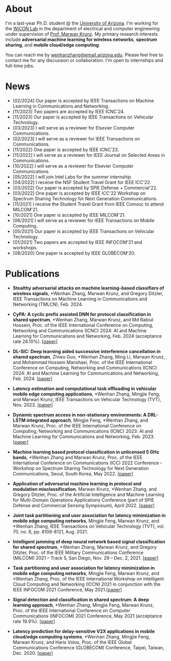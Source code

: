 # About

<!-- You can use the [editor on GitHub](https://github.com/Wenhan2020/wenhan2020.github.io/edit/main/index.md) to maintain and preview the content for your website in Markdown files. -->

<!-- Whenever you commit to this repository, GitHub Pages will run [Jekyll](https://jekyllrb.com/) to rebuild the pages in your site, from the content in your Markdown files. -->

I'm a last-year Ph.D. student @ the [University of Arizona](https://www.arizona.edu/admissions?gclid=CjwKCAjwqauVBhBGEiwAXOepkSKueiG3QsLdkJ6xL-t-di_FFhJ9HqhBQPh7FHvI2KLnCFmRwH1H4RoCic8QAvD_BwE). I'm working for the [WiCON Lab](https://wireless.ece.arizona.edu/) in the department of electrical and computer engineering under supervision of [Prof. Marwan Krunz](https://ece.engineering.arizona.edu/faculty-staff/faculty/marwan-krunz). My primary research interests include **adversarial machine learning for wireless networks**, **spectrum sharing**, and **mobile cloud/edge computing**. 


You can reach me by [wenhanzhang@email.arizona.edu](mailto:wenhanzhang@email.arizona.edu). Please feel free to contact me for any discussion or collaboration. I'm open to internships and full-time jobs.

# News
* [02/2024] Our paper is accepted by IEEE Transactions on Machine Learning in Communications and Networking.
* [11/2023] Two papers are accepted by IEEE ICNC'24.
* [11/2023] Our paper is accepted by IEEE Transactions on Vehicular Technology.
* [03/2023] I will serve as a reviewer for Elsevier Computer Communications.
* [02/2023] I will serve as a reviewer for IEEE Transactions on Communications.
* [11/2022] One paper is accepted by IEEE ICNC'23.
* [11/2022] I will serve as a reviewer for IEEE Journal on Selected Areas in Communications.
* [10/2022] I will serve as a reviewer for Elsevier Computer Communications.
* [05/2022] I will join Intel Labs for the summer internship.
* [04/2022] I receive the NSF Student Travel Grant for IEEE ICC'22.
* [03/2022] Our paper is accepted by SPIE Defense + Commercial'22.
* [03/2022] One paper is accepted by IEEE ICC'22 Workshop on Spectrum Sharing Technology for Next Generation Communications.
* [11/2021] I receive the Student Travel Grant from IEEE Comsoc to attend MILCOM'21.
* [10/2021] One paper is accepted by IEEE MILCOM'21.
* [06/2021] I will serve as a reviewer for IEEE Transactions on Mobile Computing.
* [05/2021] Our paper is accepted by IEEE Transactions on Vehicular Technology.
* [01/2021] Two papers are accepted by IEEE INFOCOM'21 and workshops.
* [08/2020] One paper is accepted by IEEE GLOBECOM'20.

# Publications

<!-- Markdown is a lightweight and easy-to-use syntax for styling your writing. It includes conventions for

```markdown
Syntax highlighted code block

# Header 1
## Header 2
### Header 3

- Bulleted
- List

1. Numbered
2. List

**Bold** and _Italic_ and `Code` text

[Link](url) and ![Image](src)
```

For more details see [Basic writing and formatting syntax](https://docs.github.com/en/github/writing-on-github/getting-started-with-writing-and-formatting-on-github/basic-writing-and-formatting-syntax). -->

* **Stealthy adversarial attacks on machine learning-based classifiers of wireless signals**, *Wenhan Zhang, Marwan Krunz, and Gregory Ditzler, IEEE Transactions on Machine Learning in Communications and Networking (TMLCN), Feb. 2024. 

* **CyPA: A cyclic prefix assisted DNN for protocol classification in shared spectrum**, *Wenhan Zhang, Marwan Krunz, and Md Rabiul Hossein, Proc. of the IEEE International Conference on Computing, Networking and Communications (ICNC) 2024: AI and Machine Learning for Communications and Networking, Feb. 2024 (acceptance rate 24.10%). [\[paper\]](https://github.com/Wenhan2020/wenhan2020.github.io/blob/main/papers/icnc_2024_zhang.pdf)
  
* **DL-SIC: Deep learning aided successive interference cancellation in shared spectrum**, Zhiwu Guo, *Wenhan Zhang, Ming Li, Marwan Krunz, and Mohammad Hossein Manshaei, Proc. of the IEEE International Conference on Computing, Networking and Communications (ICNC) 2024: AI and Machine Learning for Communications and Networking, Feb. 2024. [\[paper\]](https://github.com/Wenhan2020/wenhan2020.github.io/blob/main/papers/icnc_2024_guo.pdf)

* **Latency estimation and computational task offloading in vehicular mobile edge computing applications**, *Wenhan Zhang, Mingjie Feng, and Marwan Krunz, IEEE Transactions on Vehicular Technology (TVT), Nov. 2023. [\[paper\]](https://github.com/Wenhan2020/wenhan2020.github.io/blob/main/papers/tvt_23.pdf)
  
* **Dynamic spectrum access in non-stationary environments: A DRL-LSTM integrated approach**, Mingjie Feng, *Wenhan Zhang, and Marwan Krunz, Proc. of the IEEE International Conference on Computing, Networking and Communications (ICNC) 2023: AI and Machine Learning for Communications and Networking, Feb. 2023. [\[paper\]](https://github.com/Wenhan2020/wenhan2020.github.io/blob/main/papers/icnc_2023.pdf)

* **Machine learning based protocol classification in unlicensed 5 GHz bands**, *Wenhan Zhang and Marwan Krunz, Proc. of the IEEE International Conference on Communications (ICC) 2022 Conference - Workshop on Spectrum Sharing Technology for Next Generation Communications, Seoul, South Korea,  May 2022. [\[paper\]](https://github.com/Wenhan2020/wenhan2020.github.io/blob/main/papers/icc_ws22.pdf)

* **Application of adversarial machine learning in protocol and modulation misclassification**, Marwan Krunz, *Wenhan Zhang, and Gregory Ditzler, Proc. of the Artificial Intelligence and Machine Learning for Multi-Domain Operations Applications Conference (part of SPIE Defense and Commercial Sensing Symposium), April 2022. [\[paper\]](https://github.com/Wenhan2020/wenhan2020.github.io/blob/main/papers/spie_22.pdf)


* **Joint task partitioning and user association for latency minimization in mobile edge computing networks**, Mingjie Feng, Marwan Krunz, and *Wenhan Zhang, IEEE Transactions on Vehicular Technology (TVT), vol. 70, no. 8, pp. 8108-8121, Aug. 2021.

* **Intelligent jamming of deep neural network based signal classification for shared spectrum**, *Wenhan Zhang, Marwan Krunz, and Gregory Ditzler, Proc. of the IEEE Military Communications Conference (MILCOM) 2021 – Track 5, San Diego, Nov. 29 – Dec. 2, 2021. [\[paper\]](https://github.com/Wenhan2020/wenhan2020.github.io/blob/main/papers/milcom_2021.pdf)

* **Task partitioning and user association for latency minimization in mobile edge computing networks**, Mingjie Feng, Marwan Krunz, and *Wenhan Zhang, Proc. of the IEEE International Workshop on Intelligent Cloud Computing and Networking (ICCN) 2021 in conjunction with the IEEE INFOCOM 2021 Conference, May 2021.[\[paper\]](https://github.com/Wenhan2020/wenhan2020.github.io/blob/main/papers/infocom_ws21.pdf)

* **Signal detection and classification in shared spectrum: A deep learning approach**, *Wenhan Zhang, Mingjie Feng, Marwan Krunz, Proc. of the IEEE International Conference on Computer Communications (INFOCOM) 2021 Conference, May 2021 (acceptance rate 19.9%). [\[paper\]](https://github.com/Wenhan2020/wenhan2020.github.io/blob/main/papers/Infocom_2021.pdf)

* **Latency prediction for delay-sensitive V2X applications in mobile cloud/edge computing systems**, *Wenhan Zhang, Mingjie Feng, Marwan Krunz, and Haris Volos, Proc. of the IEEE Global Communications Conference (GLOBECOM) Conference, Taipei, Taiwan, Dec. 2020. [\[paper\]](https://github.com/Wenhan2020/wenhan2020.github.io/blob/main/papers/globecom2020.pdf)


<script type="text/javascript" id="clustrmaps" src="//clustrmaps.com/map_v2.js?d=XL9Gt-Ypm1UWZHhIAiEAZymffEFjoAnjf_6YinPu1do&cl=ffffff&w=200"></script>

